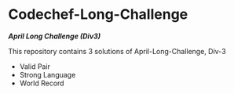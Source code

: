 # Codechef-Long-Challenge
***April Long Challenge (Div3)***

This repository contains 3 solutions of April-Long-Challenge, Div-3
- Valid Pair
- Strong Language
- World Record
